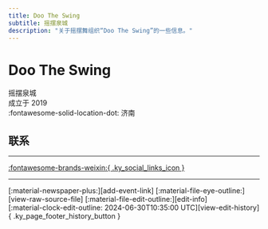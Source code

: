```yaml
---
title: Doo The Swing
subtitle: 摇摆泉城
description: "关于摇摆舞组织“Doo The Swing”的一些信息。"
---
```


# Doo The Swing

摇摆泉城  
成立于 2019  
:fontawesome-solid-location-dot: 济南  


## 联系


---

 [:fontawesome-brands-weixin:{ .ky_social_links_icon }](# "DooTheSwing摇摆泉城")

---

<div class="ky_page_footer" markdown>
<div class="ky_page_footer_trailing" markdown="span">
[:material-newspaper-plus:][add-event-link]
[:material-file-eye-outline:][view-raw-source-file]
[:material-file-edit-outline:][edit-info]
</div>
<div class="ky_page_footer_leading" markdown="span">
[:material-clock-edit-outline: 2024-06-30T10:35:00 UTC][view-edit-history]{ .ky_page_footer_history_button }
</div>
</div>

[add-event-link]: https://github.com/swingdance/events/issues/new?assignees=&labels=add+event&projects=&template=02-add_entity.yml&title=%5Bzh_CN%5D%20Add%20Event%3A%20%3CName%3E&region=zh_CN&province=Shandong&city=Jinan&org_id=doo-the-swing "添加活动"
[view-raw-source-file]: https://github.com/swingdance/orgs/blob/main/zh_CN/doo-the-swing.json "查看原始源文件"
[edit-info]: https://github.com/swingdance/orgs/issues/new?assignees=&labels=update+org&projects=&template=03-update_entity.yml&title=%5Bzh_CN%5D%20Update%20Org%3A%20Doo%20The%20Swing&region=zh_CN&id=doo-the-swing&name=Doo%20The%20Swing "编辑信息"

[view-edit-history]: https://github.com/swingdance/orgs/commits/main/zh_CN/doo-the-swing.json "查看编辑历史"
